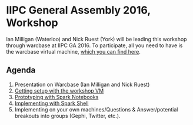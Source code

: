 # IIPC General Assembly 2016, Workshop

Ian Milligan (Waterloo) and Nick Ruest (York) will be leading this workshop through warcbase at IIPC GA 2016. To participate, all you need to have is the warcbase virtual machine, [which you can find here](https://github.com/web-archive-group/warcbase_workshop_vagrant). 

## Agenda

1. Presentation on Warcbase (Ian Milligan and Nick Ruest)
2. [Getting setup with the workshop VM](https://github.com/web-archive-group/warcbase_workshop_vagrant/blob/master/README.md)
3. [Prototyping with Spark Notebooks](https://github.com/web-archive-group/warcbase_workshop_vagrant/blob/master/coursework/introduction-to-spark-notebooks.md)
4. [Implementing with Spark Shell](https://github.com/web-archive-group/warcbase_workshop_vagrant/blob/master/coursework/introduction-to-spark-notebooks.md)
5. Implementing on your own machines/Questions & Answer/potential breakouts into groups (Gephi, Twitter, etc.).
